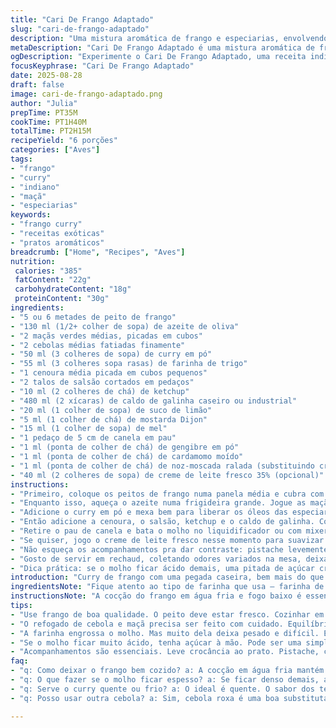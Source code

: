 ```yaml
---
title: "Cari De Frango Adaptado"
slug: "cari-de-frango-adaptado"
description: "Uma mistura aromática de frango e especiarias, envolvendo maçãs verdes e legumes cozidos lentamente em um molho de curry com toque agridoce e cremosidade opcional. Textura robusta, sabor complexo das especiarias, finalizado com elementos crocantes e frescor de frutas e castanhas para acompanhar."
metaDescription: "Cari De Frango Adaptado é uma mistura aromática de frango com especiarias e maçãs verdes que traz um sabor complexo. Um prato que impressiona."
ogDescription: "Experimente o Cari De Frango Adaptado, uma receita indiana brasileira que combina frango, especiarias e maçãs verdes. Um prato surpreendente."
focusKeyphrase: "Cari De Frango Adaptado"
date: 2025-08-28
draft: false
image: cari-de-frango-adaptado.png
author: "Julia"
prepTime: PT35M
cookTime: PT1H40M
totalTime: PT2H15M
recipeYield: "6 porções"
categories: ["Aves"]
tags:
- "frango"
- "curry"
- "indiano"
- "maçã"
- "especiarias"
keywords:
- "frango curry"
- "receitas exóticas"
- "pratos aromáticos"
breadcrumb: ["Home", "Recipes", "Aves"]
nutrition: 
 calories: "385"
 fatContent: "22g"
 carbohydrateContent: "18g"
 proteinContent: "30g"
ingredients:
- "5 ou 6 metades de peito de frango"
- "130 ml (1/2+ colher de sopa) de azeite de oliva"
- "2 maçãs verdes médias, picadas em cubos"
- "2 cebolas médias fatiadas finamente"
- "50 ml (3 colheres de sopa) de curry em pó"
- "55 ml (3 colheres sopa rasas) de farinha de trigo"
- "1 cenoura média picada em cubos pequenos"
- "2 talos de salsão cortados em pedaços"
- "10 ml (2 colheres de chá) de ketchup"
- "480 ml (2 xícaras) de caldo de galinha caseiro ou industrial"
- "20 ml (1 colher de sopa) de suco de limão"
- "5 ml (1 colher de chá) de mostarda Dijon"
- "15 ml (1 colher de sopa) de mel"
- "1 pedaço de 5 cm de canela em pau"
- "1 ml (ponta de colher de chá) de gengibre em pó"
- "1 ml (ponta de colher de chá) de cardamomo moído"
- "1 ml (ponta de colher de chá) de noz-moscada ralada (substituindo cravo)"
- "40 ml (2 colheres de sopa) de creme de leite fresco 35% (opcional)"
instructions:
- "Primeiro, coloque os peitos de frango numa panela média e cubra com água fria. Leve ao fogo baixo e deixe cozinhar lentamente por uns 25 a 30 minutos sem ferver de mais, evitando o frango ficar seco ou ressecado. O segredo é quase sentir a suculência interna, firme mas não dura. Retire e reserve."
- "Enquanto isso, aqueça o azeite numa frigideira grande. Jogue as maçãs e as cebolas, refogue até ficarem translúcidas e já soltando aroma adocicado, uns 6 minutos. Tente não deixar dourar demais, só selar frutas e cebolas - ajuda a preparar as bases doces e acidas do prato."
- "Adicione o curry em pó e mexa bem para liberar os óleos das especiarias. É aqui que o aroma se abre, precisa de uns 5 minutos neste ponto; você vai sentir cheiro forte de curry, quase picante. Jogue a farinha depois, mexa com cuidado por uns 5 minutos para tirar gosto de cru e ajudar a engrossar o molho no fim. Tem que formar uma pasta saudável, nos meus testes demasiada farinha deixou pesado."
- "Então adicione a cenoura, o salsão, ketchup e o caldo de galinha. Coloque canela em pau, o suco de limão, mostarda, mel e as especiarias secas - gengibre, cardamomo e a noz-moscada como toque inesperado que troquei do clavo, traz bom frescor e leve doçura. Abaixe o fogo e deixe cozinhar lentamente por volta de 55 minutos, mexendo de vez em quando - sente o cheiro mudando, engrossamento bem devagar. Se formar espuma ou sinais de fervura agressiva, abaixe o fogo; molho deve reduzir com leve fervura branda."
- "Retire o pau de canela e bata o molho no liquidificador ou com mixer até ficar homogêneo e sedoso mas ainda compartilhando a textura dos legumes. Volte pra panela. Corte o frango em cubos médios e misture ao molho. Aqueça levemente para integrar sabores, não deixe ferver à toa para evitar seca do frango."
- "Se quiser, jogo o creme de leite fresco nesse momento para suavizar o curry forte e trazer cremosidade aveludada. Serve quente, direto na mesa, com arroz basmati branco soltinho pra acompanhar. Dispenso medidas exatas para arroz - olho no vapor subindo e textura que não grude."
- "Não esqueça os acompanhamentos pra dar contraste: pistache levemente torrado, banana fatiada, chutneys variados de manga, pêssego, figo ou até coco ralado, castanha de caju torrada para crocância, figos e ameixas picadas para doçura natural."
- "Gosto de servir em rechaud, coletando odores variados na mesa, deixa a experiência mais rica e permite retocar o molho e os temperos durante a refeição caso precise. Frango bem cozido, molho encorpado, acidez da maçã, ervas e especiarias - essa combinação vem de muito teste, interferir nas quantidades muda tudo."
- "Dica prática: se o molho ficar ácido demais, uma pitada de açúcar cristal resolve. Caso excesso de farinha deixe a base pesada, balanceie com mais caldo ou acrescente iogurte integral em vez do creme. Troque a maçã verde por pera se quiser sabor mais suave. Por incrível que pareça, usar cebola roxa em vez da branca acrescenta doçura e intensidade, mas tudo depende do seu paladar final."
introduction: "Curry de frango com uma pegada caseira, bem mais do que só juntar ingredientes. Aquele equilíbrio justo entre o doce das maçãs verdes, o toque quente das especiarias e um fundo levemente ácido com limão que transforma a base. Já perdi a conta das vezes que tentei acertar a consistência do molho sem empelotar ou ficar pesado demais – a farinha precisa ser usada com cuidado, curry deve ser intenso mas sem dominar todo espaço. O preparo lento é indispensável: é quando os sabores realmente se conhecem e se apaixonam. Um prato que chama para dividir, com servidos acompanhamentos que parecem pequenos espetáculos na mesa, criando um panorama sensorial e gustativo pra ninguém botar defeito."
ingredientsNote: "Fique atento ao tipo de farinha que usa – farinha de trigo branca comum funciona, mas se usar integral a textura fica diferente, mais densa, pode complicar o molho. O caldo de galinha deve ser de boa qualidade, especialmente se for industrial, prefira um menos salgado e sem muitos aditivos químicos – isso interfere no sabor final. Troquei o cravo por noz-moscada para trazer uma nova nuance mais delicada, menos agressiva; experimentei com gengibre fresco, mas moído garante uniformidade. O creme de leite é opcional, gosto de incluir quando vou receber pessoas que preferem algo mais suave na boca, mas sair sem ele deixa o prato mais leve. As maçãs verdes, fundamental, pois dão crocância e acidez, raramente substituo, mas pera verde pode ser alternativa interessante. Use azeite extra-virgem, o aroma dele faz diferença na base do refogado."
instructionsNote: "A cocção do frango em água fria e fogo baixo é essencial para manter textura macia e suculenta. Cozinhar lentamente o combo maçã e cebola com o curry em óleo já libera aromas essenciais, só cuidado para não queimar ou dourar demais – isso altera cor e sabor. A farinha serve para dar liga, mas mexa sempre para evitar grumos, faças disso uma pasta antes de acrescentar líquidos. O cozimento lento com a canela em pau deixa o molho perfumado sem sobrepor, retirar o pau antes do liquidificador é mandatório pra não estragar textura. Visuais e aromas vão indicando: quando aroma de especiarias intensos surgem, molho engrossa, testam a paciência com calmaria – não acelere o fogo. Misturar o frango picado após o molho está pronto evita secura. Servir com ingredientes crocantes e frutas ajuda a equilibrar a textura e sabor; além disso, feito numa panela de resistência ou rechaud mantém aquecido à mesa e possibilita ajustes rápidos no molho ou reaportes de temperos."
tips:
- "Use frango de boa qualidade. O peito deve estar fresco. Cozinhar em fogo baixo é crucial. A textura macia é tudo. Testei várias vezes. Tempo é amigo aqui. Lembre-se de tirar do fogo antes de ressecar."
- "O refogado de cebola e maçã precisa ser feito com cuidado. Equilíbrio entre doce e ácido. A cor deve ser levemente dourada, mas não queimado. O aroma muda na frigideira. Se queimar, o sabor se altera completamente."
- "A farinha engrossa o molho. Mas muito dela deixa pesado e difícil. Eu aprendi a ajustar a quantidade. Comece com menos. Depois, adicione mais se necessário. Alvo é um molho sedoso."
- "Se o molho ficar muito ácido, tenha açúcar à mão. Pode ser uma simples pitada. Experimente isso primeiro. Mas precise cuidar do sabor. Outra opção é adicionar um pouco de iogurte. Verdaderamente uma proteção."
- "Acompanhamentos são essenciais. Leve crocância ao prato. Pistache, castanhas e frutas fazem diferença. Além disso, texturas contrastantes elevam a experiência. Fruta traz frescor e doçura."
faq:
- "q: Como deixar o frango bem cozido? a: A cocção em água fria mantém suculência. Cozinhe no baixo, não apresse. Frango deve estar firme, não seco."
- "q: O que fazer se o molho ficar espesso? a: Se ficar denso demais, adicione caldo aos poucos. Mexa bem. Outra opção é um pouco de água. Controle a textura como desejar."
- "q: Serve o curry quente ou frio? a: O ideal é quente. O sabor dos temperos se intensifica. Sirva diretamente do rechaud, assim mantém a temperatura."
- "q: Posso usar outra cebola? a: Sim, cebola roxa é uma boa substituta. Adiciona doçura e sabor extra. A consistência muda, mas o resultado é interessante."

---
```

